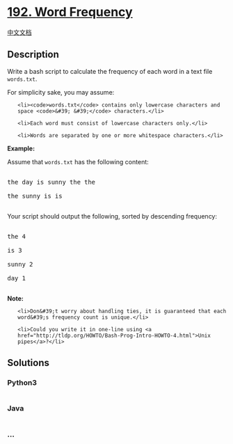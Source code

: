 # [192. Word Frequency](https://leetcode.com/problems/word-frequency)

[中文文档](/solution/0100-0199/0192.Word%20Frequency/README.md)

## Description

<p>Write a bash script to calculate the frequency of each word in a text file <code>words.txt</code>.</p>

<p>For simplicity sake, you may assume:</p>

<ul>

    <li><code>words.txt</code> contains only lowercase characters and space <code>&#39; &#39;</code> characters.</li>

    <li>Each word must consist of lowercase characters only.</li>

    <li>Words are separated by one or more whitespace characters.</li>

</ul>

<p><strong>Example:</strong></p>

<p>Assume that <code>words.txt</code> has the following content:</p>

<pre>

the day is sunny the the

the sunny is is

</pre>

<p>Your script should output the following, sorted by descending frequency:</p>

<pre>

the 4

is 3

sunny 2

day 1

</pre>

<p><b>Note:</b></p>

<ul>

    <li>Don&#39;t worry about handling ties, it is guaranteed that each word&#39;s frequency count is unique.</li>

    <li>Could you write it in one-line using <a href="http://tldp.org/HOWTO/Bash-Prog-Intro-HOWTO-4.html">Unix pipes</a>?</li>

</ul>

## Solutions

<!-- tabs:start -->

### **Python3**

```python

```

### **Java**

```java

```

### **...**

```

```

<!-- tabs:end -->
